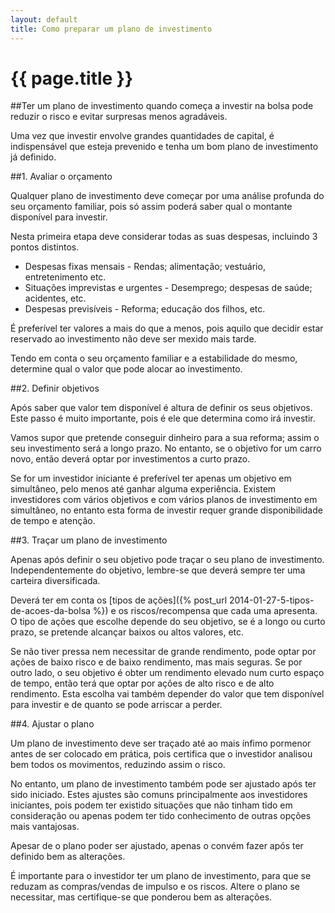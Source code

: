 ```yaml
---
layout: default
title: Como preparar um plano de investimento
---
```


# {{ page.title }}

##Ter um plano de investimento quando começa a investir na bolsa pode reduzir o risco e evitar surpresas menos agradáveis.

Uma vez que investir envolve grandes quantidades de capital, é indispensável que esteja prevenido e tenha um bom plano de investimento já definido.

##1. Avaliar o orçamento

Qualquer plano de investimento deve começar por uma análise profunda do seu orçamento familiar, pois só assim poderá saber qual o montante disponível para investir.

Nesta primeira etapa deve considerar todas as suas despesas, incluindo 3 pontos distintos.

* Despesas fixas mensais - Rendas; alimentação; vestuário, entretenimento etc.
* Situações imprevistas e urgentes - Desemprego; despesas de saúde; acidentes, etc.
* Despesas previsíveis - Reforma; educação dos filhos, etc.

É preferível ter valores a mais do que a menos, pois aquilo que decidir estar reservado ao investimento não deve ser mexido mais tarde.

Tendo em conta o seu orçamento familiar e a estabilidade do mesmo, determine qual o valor que pode alocar ao investimento.

##2. Definir objetivos

Após saber que valor tem disponível é altura de definir os seus objetivos. Este passo é muito importante, pois é ele que determina como irá investir.

Vamos supor que pretende conseguir dinheiro para a sua reforma; assim o seu investimento será a longo prazo. No entanto, se o objetivo for um carro novo, então deverá optar por investimentos a curto prazo.

Se for um investidor iniciante é preferível ter apenas um objetivo em simultâneo, pelo menos até ganhar alguma experiência. Existem investidores com vários objetivos e com vários planos de investimento em simultâneo, no entanto esta forma de investir requer grande disponibilidade de tempo e atenção.

##3. Traçar um plano de investimento

Apenas após definir o seu objetivo pode traçar o seu plano de investimento. Independentemente do objetivo, lembre-se que deverá sempre ter uma carteira diversificada.

Deverá ter em conta os [tipos de ações]({% post_url 2014-01-27-5-tipos-de-acoes-da-bolsa %}) e os riscos/recompensa que cada uma apresenta. O tipo de ações que escolhe depende do seu objetivo, se é a longo ou curto prazo, se pretende alcançar baixos ou altos valores, etc.

Se não tiver pressa nem necessitar de grande rendimento, pode optar por ações de baixo risco e de baixo rendimento, mas mais seguras. Se por outro lado, o seu objetivo é obter um rendimento elevado num curto espaço de tempo, então terá que optar por ações de alto risco e de alto rendimento. Esta escolha vai também depender do valor que tem disponível para investir e de quanto se pode arriscar a perder.

##4. Ajustar o plano

Um plano de investimento deve ser traçado até ao mais ínfimo pormenor antes de ser colocado em prática, pois certifica que o investidor analisou bem todos os movimentos, reduzindo assim o risco.

No entanto, um plano de investimento também pode ser ajustado após ter sido iniciado. Estes ajustes são comuns principalmente aos investidores iniciantes, pois podem ter existido situações que não tinham tido em consideração ou apenas podem ter tido conhecimento de outras opções mais vantajosas.

Apesar de o plano poder ser ajustado, apenas o convém fazer após ter definido bem as alterações.

É importante para o investidor ter um plano de investimento, para que se reduzam as compras/vendas de impulso e os riscos. Altere o plano se necessitar, mas certifique-se que ponderou bem as alterações.
